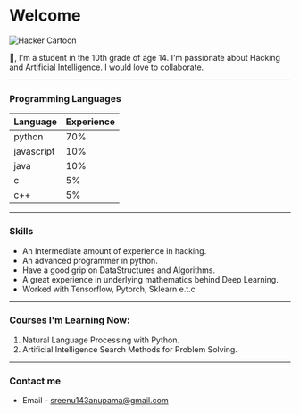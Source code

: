 # Welcome

![Hacker Cartoon](https://i.ibb.co/9pvJkrR/pure-white-background-85a2a7fd.jpg)

👋, I'm a student in the 10th grade of age 14. I'm passionate about Hacking and Artificial Intelligence. I would love to collaborate. 

___

### Programming Languages
| Language   | Experience |
| --------   | ---------- |
| python     | 70%        |
| javascript | 10%        |
| java       | 10%        |
| c          | 5%         |
| c++        | 5%         |

___

### Skills
* An Intermediate amount of experience in hacking.
* An advanced programmer in python.
* Have a good grip on DataStructures and Algorithms.
* A great experience in underlying mathematics behind Deep Learning.
* Worked with Tensorflow, Pytorch, Sklearn e.t.c

___

### Courses I'm Learning Now:
1. Natural Language Processing with Python.
1. Artificial Intelligence Search Methods for Problem Solving.

___

### Contact me
* Email - sreenu143anupama@gmail.com
